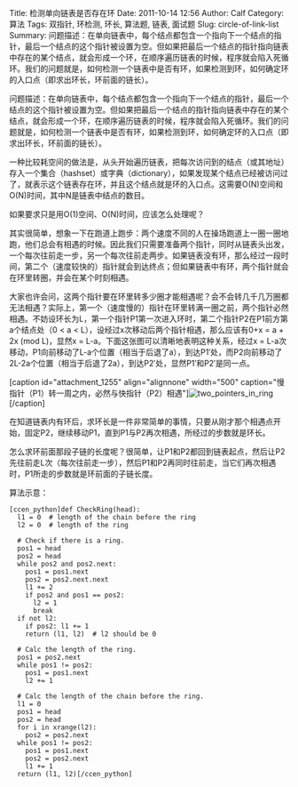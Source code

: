 Title: 检测单向链表是否存在环
Date: 2011-10-14 12:56
Author: Calf
Category: 算法
Tags: 双指针, 环检测, 环长, 算法题, 链表, 面试题
Slug: circle-of-link-list
Summary: 问题描述：在单向链表中，每个结点都包含一个指向下一个结点的指针，最后一个结点的这个指针被设置为空。但如果把最后一个结点的指针指向链表中存在的某个结点，就会形成一个环，在顺序遍历链表的时候，程序就会陷入死循环。我们的问题就是，如何检测一个链表中是否有环，如果检测到环，如何确定环的入口点（即求出环长，环前面的链长）。

问题描述：在单向链表中，每个结点都包含一个指向下一个结点的指针，最后一个结点的这个指针被设置为空。但如果把最后一个结点的指针指向链表中存在的某个结点，就会形成一个环，在顺序遍历链表的时候，程序就会陷入死循环。我们的问题就是，如何检测一个链表中是否有环，如果检测到环，如何确定环的入口点（即求出环长，环前面的链长）。<!--more-->

一种比较耗空间的做法是，从头开始遍历链表，把每次访问到的结点（或其地址）存入一个集合（hashset）或字典（dictionary），如果发现某个结点已经被访问过了，就表示这个链表存在环，并且这个结点就是环的入口点。这需要O(N)空间和O(N)时间，其中N是链表中结点的数目。

如果要求只是用O(1)空间、O(N)时间，应该怎么处理呢？

其实很简单，想象一下在跑道上跑步：两个速度不同的人在操场跑道上一圈一圈地跑，他们总会有相遇的时候。因此我们只需要准备两个指针，同时从链表头出发，一个每次往前走一步，另一个每次往前走两步。如果链表没有环，那么经过一段时间，第二个（速度较快的）指针就会到达终点；但如果链表中有环，两个指针就会在环里转圈，并会在某个时刻相遇。

大家也许会问，这两个指针要在环里转多少圈才能相遇呢？会不会转几千几万圈都无法相遇？实际上，第一个（速度慢的）指针在环里转满一圈之前，两个指针必然相遇。不妨设环长为L，第一个指针P1第一次进入环时，第二个指针P2在P1前方第a个结点处（0
\< a \< L），设经过x次移动后两个指针相遇，那么应该有0+x = a + 2x (mod
L)，显然x = L-a。下面这张图可以清晰地表明这种关系，经过x =
L-a次移动，P1向前移动了L-a个位置（相当于后退了a），到达P1′处，而P2向前移动了2L-2a个位置（相当于后退了2a），到达P2′处，显然P1′和P2′是同一点。

[caption id="attachment\_1255" align="alignnone" width="500"
caption="慢指针（P1）转一周之内，必然与快指针（P2）相遇"]![two\_pointers\_in\_ring][][/caption]

在知道链表内有环后，求环长是一件非常简单的事情，只要从刚才那个相遇点开始，固定P2，继续移动P1，直到P1与P2再次相遇，所经过的步数就是环长。

怎么求环前面那段子链的长度呢？很简单，让P1和P2都回到链表起点，然后让P2先往前走L次（每次往前走一步），然后P1和P2再同时往前走，当它们再次相遇时，P1所走的步数就是环前面的子链长度。

算法示意：

    [ccen_python]def CheckRing(head):
      l1 = 0  # length of the chain before the ring
      l2 = 0  # length of the ring

      # Check if there is a ring.
      pos1 = head
      pos2 = head
      while pos2 and pos2.next:
        pos1 = pos1.next
        pos2 = pos2.next.next
        l1 += 2
        if pos2 and pos1 == pos2:
          l2 = 1
          break
      if not l2:
        if pos2: l1 += 1
        return (l1, l2)  # l2 should be 0

      # Calc the length of the ring.
      pos1 = pos2.next
      while pos1 != pos2:
        pos1 = pos1.next
        l2 += 1

      # Calc the length of the chain before the ring.
      l1 = 0
      pos1 = head
      pos2 = head
      for i in xrange(l2):
        pos2 = pos2.next
      while pos1 != pos2:
        pos1 = pos1.next
        pos2 = pos2.next
        l1 += 1
      return (l1, l2)[/ccen_python]

  [two\_pointers\_in\_ring]: http://www.gocalf.com/blog/wp-content/uploads/2011/10/two_pointers_in_ring.png
    "two_pointers_in_ring"
